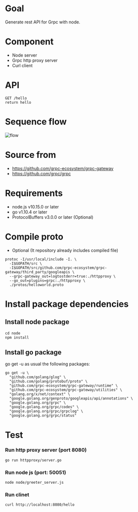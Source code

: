 # Goal
Generate rest API for Grpc with node.

# Component
- Node server
- Grpc http proxy server
- Curl client

# API
```
GET /hello
return hello
```
# Sequence flow
![flow](./doc/a.png)

# Source from
- https://github.com/grpc-ecosystem/grpc-gateway
- https://github.com/grpc/grpc

# Requirements
- node.js v10.15.0 or later
- go v1.10.4 or later
- ProtocolBuffers v3.0.0 or later (Optional)

# Compile proto
- Optional (It repository already includes compiled file)
```
protoc -I/usr/local/include -I. \
  -I$GOPATH/src \
  -I$GOPATH/src/github.com/grpc-ecosystem/grpc-gateway/third_party/googleapis \
  --grpc-gateway_out=logtostderr=true:./httpproxy \
  --go_out=plugins=grpc:./httpproxy \
  ./protos/helloworld.proto
```
# Install package dependencies
## Install node package
```
cd node
npm install
```

## Install go package
go get -u as usual the following packages:
```
go get -u \
  "github.com/golang/glog" \
  "github.com/golang/protobuf/proto" \
  "github.com/grpc-ecosystem/grpc-gateway/runtime" \
  "github.com/grpc-ecosystem/grpc-gateway/utilities" \
  "golang.org/x/net/context" \
  "google.golang.org/genproto/googleapis/api/annotations" \
  "google.golang.org/grpc" \
  "google.golang.org/grpc/codes" \
  "google.golang.org/grpc/grpclog" \
  "google.golang.org/grpc/status"
```

# Test
### Run http proxy server (port 8080) 
```
go run httpproxy/server.go
```

### Run node js (port: 50051)
```
node node/greeter_server.js
```

### Run clinet
```
curl http://localhost:8080/hello
```


